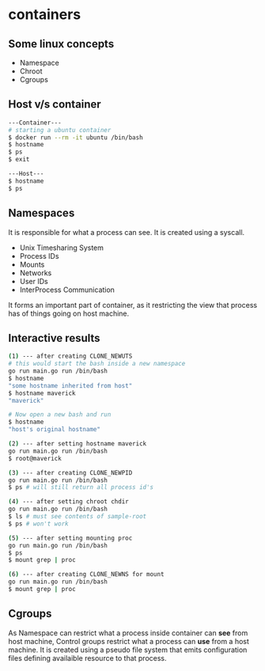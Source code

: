 # containers

## Some linux concepts
- Namespace
- Chroot
- Cgroups

## Host v/s container
```bash
---Container---
# starting a ubuntu container
$ docker run --rm -it ubuntu /bin/bash
$ hostname
$ ps
$ exit

---Host---
$ hostname
$ ps
```

## Namespaces
It is responsible for what a process can see. It is created using a syscall.
- Unix Timesharing System
- Process IDs
- Mounts
- Networks
- User IDs
- InterProcess Communication

It forms an important part of container, as it restricting the view that process has of things going on host machine.

## Interactive results
```bash
(1) --- after creating CLONE_NEWUTS
# this would start the bash inside a new namespace
go run main.go run /bin/bash
$ hostname
"some hostname inherited from host"
$ hostname maverick
"maverick"

# Now open a new bash and run
$ hostname
"host's original hostname"

(2) --- after setting hostname maverick
go run main.go run /bin/bash
$ root@maverick

(3) --- after creating CLONE_NEWPID
go run main.go run /bin/bash
$ ps # will still return all process id's

(4) --- after setting chroot chdir
go run main.go run /bin/bash
$ ls # must see contents of sample-root
$ ps # won't work

(5) --- after setting mounting proc
go run main.go run /bin/bash
$ ps
$ mount grep | proc

(6) --- after creating CLONE_NEWNS for mount
go run main.go run /bin/bash
$ mount grep | proc
```

## Cgroups
As Namespace can restrict what a process inside container can **see** from host machine, Control groups restrict what a process can **use** from a host machine. It is created using a pseudo file system that emits configuration files defining availaible resource to that process.


